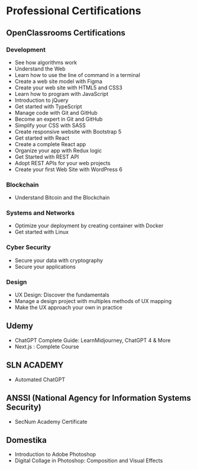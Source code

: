 # Professional Certifications

## OpenClassrooms Certifications
### Development
- See how algorithms work
- Understand the Web
- Learn how to use the line of command in a terminal
- Create a web site model with Figma
- Create your web site with HTML5 and CSS3
- Learn how to program with JavaScript
- Introduction to jQuery
- Get started with TypeScript
- Manage code with Git and GitHub
- Become an expert in Git and GitHub
- Simplify your CSS with SASS
- Create responsive website with Bootstrap 5
- Get started with React
- Create a complete React app
- Organize your app with Redux logic
- Get Started with REST API
- Adopt REST APIs for your web projects
- Create your first Web Site with WordPress 6


### Blockchain
- Understand Bitcoin and the Blockchain

### Systems and Networks
- Optimize your deployment by creating container with Docker
- Get started with Linux

### Cyber Security
- Secure your data with cryptography
- Secure your applications

### Design
- UX Design: Discover the fundamentals
- Manage a design project with multiples methods of UX mapping
- Make the UX approach your own in practice

## Udemy
- ChatGPT Complete Guide: LearnMidjourney, ChatGPT 4 & More
- Next.js : Complete Course

## SLN ACADEMY
- Automated ChatGPT

## ANSSI (National Agency for Information Systems Security)
- SecNum Academy Certificate

## Domestika
- Introduction to Adobe Photoshop
- Digital Collage in Photoshop: Composition and Visual Effects

